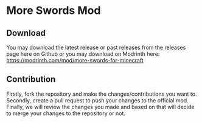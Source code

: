 # More Swords Mod

## Download

You may download the latest release or past releases from the releases page here on Github or you may download on Modrinth here: https://modrinth.com/mod/more-swords-for-minecraft

## Contribution

Firstly, fork the repository and make the changes/contributions you want to.
Secondly, create a pull request to push your changes to the official mod.
Finally, we will review the changes you made and based on that will decide to merge your changes to the repository or not.
